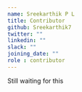 ```yaml
---
name: Sreekarthik P L
title: Contributor
github: Sreekarthik7
twitter: ""
linkedin: ""
slack: ""
joining_date: ""
role : contributor
---
```


Still waiting for this
